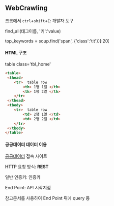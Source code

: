 ## WebCrawling

크롬에서 `ctrl`+`shift`+`I`: 개발자 도구



find_all(태그이름, '키':'value)

top_keywords = soup.find('span', {'class':'tit'})[:20]



#### HTML 구조

table class='tbl_home'

```html
<table>
 <thead>
	<tr>  table row
		<th> 1행 1열 </th>
		<th> 1행 2열 </th>
    </tr>
 </thead>
 <tbody>
	<tr>  table row
		<td> 2행 1열 </td>
		<td> 2행 2열 </td>
	</tr>
 </tbody>
</table>
```



#### 공공데이터 데이터 이용

[공공데이터](https://www.data.go.kr/subMain.jsp#/L3B1YnIvcG90L215cC9Jcm9zTXlQYWdlL29wZW5EZXZEZXRhaWxQYWdlJEBeMDgyTTAwMDAxMzBeTTAwMDAxMzUkQF5wdWJsaWNEYXRhRGV0YWlsUGs9dWRkaTo0MWM5YTBlMy02YzgwLTQ3YjMtODhjMC04NDk4YzgwYmMyZWMkQF5wcmN1c2VSZXFzdFNlcU5vPTEwODMwODc1JEBecmVxc3RTdGVwQ29kZT1TVENEMDE=) 접속 사이트

HTTP 요청 방식: **REST**

일반 인증키: 인증키

End Point: API 시작지점

참고문서를 사용하여 End Point 뒤에 query 등